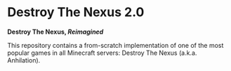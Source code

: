 # Destroy The Nexus 2.0
**Destroy The Nexus, _Reimagined_**

This repository contains a from-scratch implementation of one of the most popular games in all Minecraft servers: Destroy The Nexus (a.k.a. Anhilation).
